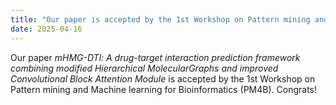 ```yaml
---
title: "Our paper is accepted by the 1st Workshop on Pattern mining and Machine learning for Bioinformatics (PM4B) 📜"
date: 2025-04-16
---
```

Our paper *mHMG-DTl: A drug-target interaction prediction framework combining modified Hierarchical MolecularGraphs and improved Convolutional Block Attention Module* is accepted by the 1st Workshop on Pattern mining and Machine learning for Bioinformatics (PM4B). Congrats!

